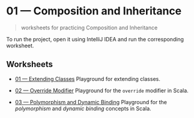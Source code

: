 # 01 &mdash; Composition and Inheritance
> worksheets for practicing Composition and Inheritance

To run the project, open it using IntelliJ IDEA and run the corresponding worksheet.

## Worksheets
+ [01 &mdash; Extending Classes](./01-extending-classes.sc)
Playground for extending classes. 

+ [02 &mdash; Override Modifier](./02-override-modifier.sc)
Playground for the `override` modifier in Scala.

+ [03 &mdash; Polymorphism and Dynamic Binding](./03-polymorphism-and-dynamic-binding.sc)
Playground for the *polymorphism* and *dynamic binding* concepts in Scala.